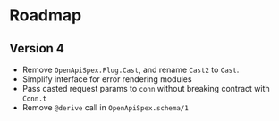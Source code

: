 # Roadmap

## Version 4

- Remove `OpenApiSpex.Plug.Cast`, and rename `Cast2` to `Cast`.
- Simplify interface for error rendering modules
- Pass casted request params to `conn` without breaking contract with `Conn.t`
- Remove `@derive` call in `OpenApiSpex.schema/1`

